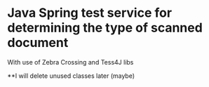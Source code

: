 # Java Spring test service for determining the type of scanned document

With use of Zebra Crossing and Tess4J libs

**I will delete unused classes later (maybe)

